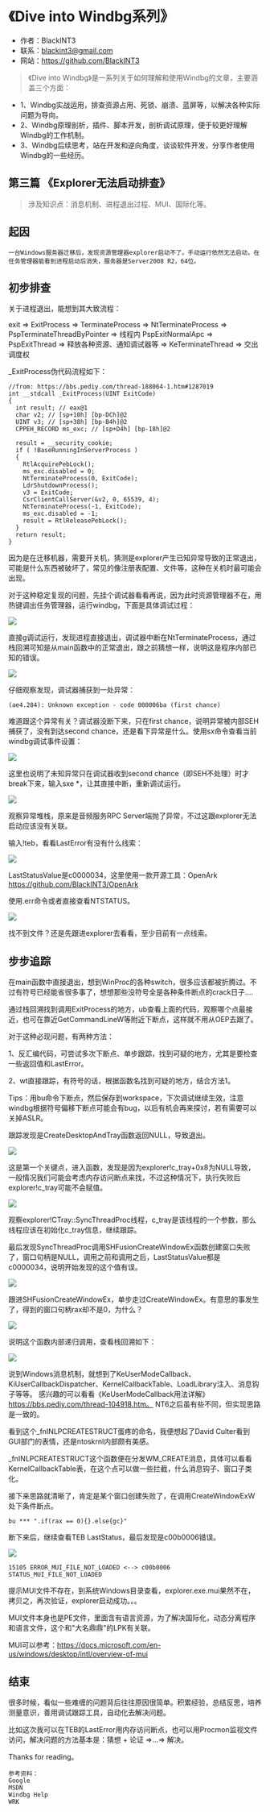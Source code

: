 # 《Dive into Windbg系列》

* 作者：BlackINT3
* 联系：blackint3@gmail.com
* 网站：https://github.com/BlackINT3

> 《Dive into Windbg》是一系列关于如何理解和使用Windbg的文章，主要涵盖三个方面：
* 1、Windbg实战运用，排查资源占用、死锁、崩溃、蓝屏等，以解决各种实际问题为导向。
* 2、Windbg原理剖析，插件、脚本开发，剖析调试原理，便于较更好理解Windbg的工作机制。
* 3、Windbg后续思考，站在开发和逆向角度，谈谈软件开发，分享作者使用Windbg的一些经历。

## 第三篇 《Explorer无法启动排查》
> 涉及知识点：消息机制、进程退出过程、MUI、国际化等。

## **起因**
    一台Windows服务器迁移后，发现资源管理器explorer启动不了。手动运行依然无法启动，在任务管理器能看到进程启动后消失，服务器是Server2008 R2，64位。

## **初步排查**
关于进程退出，能想到其大致流程：

exit => ExitProcess => TerminateProcess => NtTerminateProcess => PspTerminateThreadByPointer => 线程内 PspExitNormalApc => PspExitThread =>
释放各种资源、通知调试器等 => KeTerminateThread => 交出调度权

_ExitProcess伪代码流程如下：

```
//from: https://bbs.pediy.com/thread-188064-1.htm#1287019
int __stdcall _ExitProcess(UINT ExitCode)
{
  int result; // eax@1
  char v2; // [sp+10h] [bp-DCh]@2
  UINT v3; // [sp+38h] [bp-B4h]@2
  CPPEH_RECORD ms_exc; // [sp+D4h] [bp-18h]@2

  result = __security_cookie;
  if ( !BaseRunningInServerProcess )
  {
    RtlAcquirePebLock();
    ms_exc.disabled = 0;
    NtTerminateProcess(0, ExitCode);
    LdrShutdownProcess();
    v3 = ExitCode;
    CsrClientCallServer(&v2, 0, 65539, 4);
    NtTerminateProcess(-1, ExitCode);
    ms_exc.disabled = -1;
    result = RtlReleasePebLock();
  }
  return result;
}
```

因为是在迁移机器，需要开关机，猜测是explorer产生已知异常导致的正常退出，可能是什么东西被破坏了，常见的像注册表配置、文件等，这种在关机时最可能会出现。

对于这种稳定复现的问题，先挂个调试器看看再说，因为此时资源管理器不在，用热键调出任务管理器，运行windbg，下面是具体调试过程：

![](1.png)

直接g调试运行，发现进程直接退出，调试器中断在NtTerminateProcess，通过栈回溯可知是从main函数中的正常退出，跟之前猜想一样，说明这是程序内部已知的错误。

![](2.png)

仔细观察发现，调试器捕获到一处异常：
```
(ae4.284): Unknown exception - code 000006ba (first chance)
```
难道跟这个异常有关？调试器没断下来，只在first chance，说明异常被内部SEH捕获了，没有到达second chance，还是看下异常是什么。使用sx命令查看当前windbg调试事件设置：

![](3.png)

这里也说明了未知异常只在调试器收到second chance（即SEH不处理）时才break下来，输入sxe *，让其直接中断，重新调试运行。

![](4.png)

观察异常堆栈，原来是音频服务RPC Server端抛了异常，不过这跟explorer无法启动应该没有关联。

输入!teb，看看LastError有没有什么线索：

![](5.png)

LastStatusValue是c0000034，这里使用一款开源工具：OpenArk
https://github.com/BlackINT3/OpenArk

使用.err命令或者直接查看NTSTATUS。

![](6.png)

找不到文件？还是先跟进explorer去看看，至少目前有一点线索。

## **步步追踪**
在main函数中直接退出，想到WinProc的各种switch，很多应该都被折腾过。不过有符号已经能省很多事了，想想那些没符号全是各种条件断点的crack日子....

通过栈回溯找到调用ExitProcess的地方，ub查看上面的代码，观察哪个点最接近，也可在靠近GetCommandLineW等附近下断点，这样就不用从OEP去跟了。

对于这种必现问题，有两种方法：

1、反汇编代码，可尝试多次下断点、单步跟踪，找到可疑的地方，尤其是要检查一些返回值和LastError。

2、wt直接跟踪，有符号的话，根据函数名找到可疑的地方，结合方法1。

Tips：用bu命令下断点，然后保存到workspace，下次调试继续生效，注意windbg根据符号偏移下断点可能会有bug，以后有机会再来探讨，若有需要可以关掉ASLR。

跟踪发现是CreateDesktopAndTray函数返回NULL，导致退出。

![](7.png)

这是第一个关键点，进入函数，发现是因为explorer!c_tray+0x8为NULL导致，一般情况我们可能会考虑内存访问断点来找，不过这种情况下，执行失败后explorer!c_tray可能不会赋值。

![](8.png)

观察explorer!CTray::SyncThreadProc线程，c_tray是该线程的一个参数，那么线程应该在初始化c_tray信息，继续跟踪。

最后发现SyncThreadProc调用SHFusionCreateWindowEx函数创建窗口失败了，窗口句柄是NULL，调用之前和调用之后，LastStatusValue都是c0000034，说明开始发现的这个值有误。

![](9.png)

跟进SHFusionCreateWindowEx，单步走过CreateWindowEx。有意思的事发生了，得到的窗口句柄rax却不是0，为什么？

![](10.png)

说明这个函数内部递归调用，查看栈回溯如下：

![](11.png)

说到Windows消息机制，就想到了KeUserModeCallback、KiUserCallbackDispatcher、KernelCallbackTable、LoadLibrary注入、消息钩子等等。
感兴趣的可以看看《KeUserModeCallback用法详解》https://bbs.pediy.com/thread-104918.htm。
NT6之后虽有些不同，但实现思路是一致的。

看到这个_fnINLPCREATESTRUCT蛋疼的命名，我便想起了David Culter看到GUI部门的表情，还是ntoskrnl内部颇有美感。

_fnINLPCREATESTRUCT这个函数便在分发WM_CREATE消息，具体可以看看KernelCallbackTable表，在这个点可以做一些拦截，什么消息钩子、窗口子类化。

接下来思路就清晰了，肯定是某个窗口创建失败了，在调用CreateWindowExW处下条件断点。

```
bu *** ".if(rax == 0){}.else{gc}"
```

断下来后，继续查看TEB LastStatus，最后发现是c00b0006错误。

![](12.png)

```
15105 ERROR_MUI_FILE_NOT_LOADED <--> c00b0006 STATUS_MUI_FILE_NOT_LOADED
```

提示MUI文件不存在，到系统Windows目录查看，explorer.exe.mui果然不在，拷贝之，再次验证，explorer启动成功。。。

MUI文件本身也是PE文件，里面含有语言资源，为了解决国际化，动态分离程序和语言文件，这个和"大名鼎鼎"的LPK有关联。

MUI可以参考：https://docs.microsoft.com/en-us/windows/desktop/intl/overview-of-mui

## **结束**

很多时候，看似一些难缠的问题背后往往原因很简单。积累经验，总结反思，培养测量意识，善用调试跟踪工具，自动化去解决问题。

比如这次我可以在TEB的LastError用内存访问断点，也可以用Procmon监视文件访问，解决问题的方法基本是：猜想 + 论证 =>...=> 解决。

Thanks for reading。

```
参考资料：
Google
MSDN
Windbg Help
WRK
```
